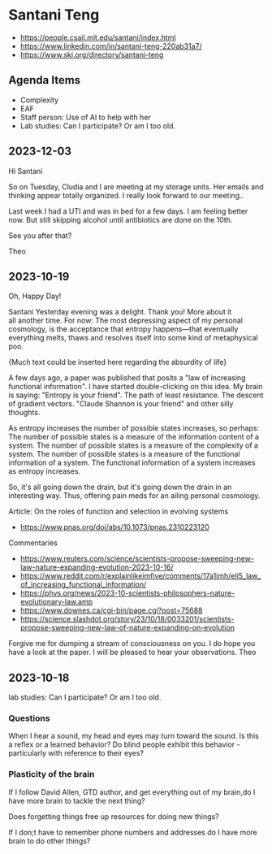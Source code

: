 # Santani Teng

* https://people.csail.mit.edu/santani/index.html
* https://www.linkedin.com/in/santani-teng-220ab31a7/
* https://www.ski.org/directory/santani-teng


## Agenda Items

* Complexity
* EAF
* Staff person: Use of AI to help with her
* Lab studies: Can I participate? Or am I too old.

## 2023-12-03

Hi Santani

So on Tuesday, Cludia and I are meeting at my storage units. Her emails and thinking appear totally organized. I really look forward to our meeting..

Last week I had a UTI and was in bed for a few days. I am feeling better now. But still skipping alcohol until antibiotics are done on the 10th.

See you after that?

Theo


## 2023-10-19

Oh, Happy Day!

Santani
Yesterday evening was a delight. Thank you! More about it all another time. For now:
The most depressing aspect of my personal cosmology, is the acceptance that entropy happens—that eventually everything melts, thaws and resolves itself into some kind of metaphysical poo.

{Much text could be inserted here regarding the absurdity of life}

A few days ago, a paper was published that posits a "law of increasing functional information". I have started double-clicking on this idea. My brain is saying: "Entropy is your friend". The path of least resistance. The descent of gradient vectors. "Claude Shannon is your friend" and other silly thoughts.

As entropy increases the number of possible states increases, so perhaps: The number of possible states is a measure of the information content of a system. The number of possible states is a measure of the complexity of a system. The number of possible states is a measure of the functional information of a system. The functional information of a system increases as entropy increases.

So, it's all going down the drain, but it's going down the drain in an interesting way. Thus, offering pain meds for an ailing personal cosmology.

Article: On the roles of function and selection in evolving systems
* https://www.pnas.org/doi/abs/10.1073/pnas.2310223120

Commentaries
* https://www.reuters.com/science/scientists-propose-sweeping-new-law-nature-expanding-evolution-2023-10-16/
* https://www.reddit.com/r/explainlikeimfive/comments/17a1imh/eli5_law_of_increasing_functional_information/
* https://phys.org/news/2023-10-scientists-philosophers-nature-evolutionary-law.amp
* https://www.downes.ca/cgi-bin/page.cgi?post=75688
* https://science.slashdot.org/story/23/10/18/0033201/scientists-propose-sweeping-new-law-of-nature-expanding-on-evolution

Forgive me for dumping a stream of consciousness on you. I do hope you have a look at the paper. I will be pleased to hear your observations.
Theo



## 2023-10-18

lab studies: Can I participate? Or am I too old.


### Questions

When I hear a sound, my head and eyes may turn toward the sound. Is this a reflex or a learned behavior? Do blind people exhibit this behavior - particularly with reference to their eyes?

### Plasticity of the brain

If I follow David Allen, GTD author, and get everything out of my brain,do I have more brain to tackle the next thing?

Does forgetting things free up resources for doing new things?

If I don;t have to remember phone numbers and addresses do I have more brain to do other things?

